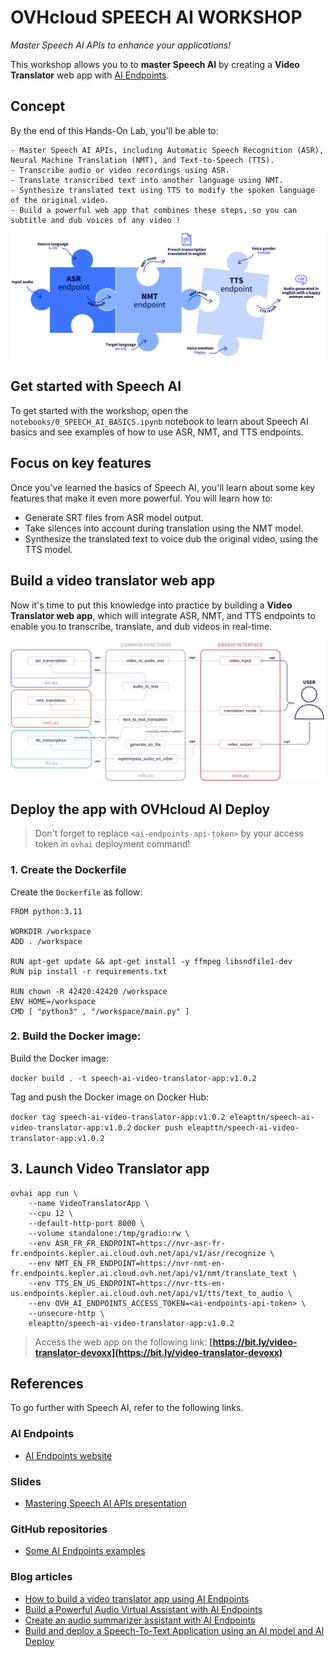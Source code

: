 # OVHcloud SPEECH AI WORKSHOP

*Master Speech AI APIs to enhance your applications!*

This workshop allows you to to **master Speech AI** by creating a **Video Translator** web app with [AI Endpoints](https://endpoints.ai.cloud.ovh.net/).

## Concept

By the end of this Hands-On Lab, you'll be able to:

    - Master Speech AI APIs, including Automatic Speech Recognition (ASR), Neural Machine Translation (NMT), and Text-to-Speech (TTS).
    - Transcribe audio or video recordings using ASR.
    - Translate transcribed text into another language using NMT.
    - Synthesize translated text using TTS to modify the spoken language of the original video.
    - Build a powerful web app that combines these steps, so you can subtitle and dub voices of any video !

![image](notebooks/images/speech-ai-puzzle.png)

## Get started with Speech AI

To get started with the workshop, open the `notebooks/0_SPEECH_AI_BASICS.ipynb` notebook to learn about Speech AI basics and see examples of how to use ASR, NMT, and TTS endpoints.

## Focus on key features

Once you've learned the basics of Speech AI, you'll learn about some key features that make it even more powerful. You will learn how to:

- Generate SRT files from ASR model output.
- Take silences into account during translation using the NMT model.
- Synthesize the translated text to voice dub the original video, using the TTS model.

## Build a video translator web app

Now it's time to put this knowledge into practice by building a **Video Translator web app**, which will integrate ASR, NMT, and TTS endpoints to enable you to transcribe, translate, and dub videos in real-time.

![image](notebooks/images/translator-web-app-archi.png)

## Deploy the app with OVHcloud AI Deploy

> Don't forget to replace `<ai-endpoints-api-token>` by your access token in `ovhai` deployment command!

### 1. Create the Dockerfile

Create the `Dockerfile` as follow:

```
FROM python:3.11

WORKDIR /workspace
ADD . /workspace

RUN apt-get update && apt-get install -y ffmpeg libsndfile1-dev
RUN pip install -r requirements.txt

RUN chown -R 42420:42420 /workspace
ENV HOME=/workspace
CMD [ "python3" , "/workspace/main.py" ]
```

### 2. Build the Docker image:

Build the Docker image:

`docker build . -t speech-ai-video-translator-app:v1.0.2`

Tag and push the Docker image on Docker Hub:

`docker tag speech-ai-video-translator-app:v1.0.2 eleapttn/speech-ai-video-translator-app:v1.0.2`
`docker push eleapttn/speech-ai-video-translator-app:v1.0.2`

## 3. Launch Video Translator app

```
ovhai app run \                                    
    --name VideoTranslatorApp \
    --cpu 12 \
    --default-http-port 8000 \
    --volume standalone:/tmp/gradio:rw \
    --env ASR_FR_FR_ENDPOINT=https://nvr-asr-fr-fr.endpoints.kepler.ai.cloud.ovh.net/api/v1/asr/recognize \
    --env NMT_EN_FR_ENDPOINT=https://nvr-nmt-en-fr.endpoints.kepler.ai.cloud.ovh.net/api/v1/nmt/translate_text \
    --env TTS_EN_US_ENDPOINT=https://nvr-tts-en-us.endpoints.kepler.ai.cloud.ovh.net/api/v1/tts/text_to_audio \
    --env OVH_AI_ENDPOINTS_ACCESS_TOKEN=<ai-endpoints-api-token> \
    --unsecure-http \
    eleapttn/speech-ai-video-translator-app:v1.0.2
```

> Access the web app on the following link: **[https://bit.ly/video-translator-devoxx](https://bit.ly/video-translator-devoxx)**

## References

To go further with Speech AI, refer to the following links.

### AI Endpoints

- [AI Endpoints website](https://endpoints.ai.cloud.ovh.net/)

### Slides

- [Mastering Speech AI APIs presentation](https://www.canva.com/design/DAGQoCH-u9A/48MFjrelitPQGktd3avn-w/view?utm_content=DAGQoCH-u9A&utm_campaign=designshare&utm_medium=link&utm_source=editor)

### GitHub repositories

- [Some AI Endpoints examples](https://github.com/ovh/public-cloud-examples/tree/main/ai/ai-endpoints)

### Blog articles

- [How to build a video translator app using AI Endpoints](https://blog.ovhcloud.com/master-speech-ai-and-build-your-own-video-translator-app-with-ai-endpoints/)
- [Build a Powerful Audio Virtual Assistant with AI Endpoints](https://blog.ovhcloud.com/build-a-powerful-audio-virtual-assistant-with-ai-endpoints/)
- [Create an audio summarizer assistant with AI Endpoints](https://blog.ovhcloud.com/create-audio-summarizer-assistant-with-ai-endpoints/)
- [Build and deploy a Speech-To-Text Application using an AI model and AI Deploy](https://blog.ovhcloud.com/how-to-build-a-speech-to-text-application-with-python-1-3/)

